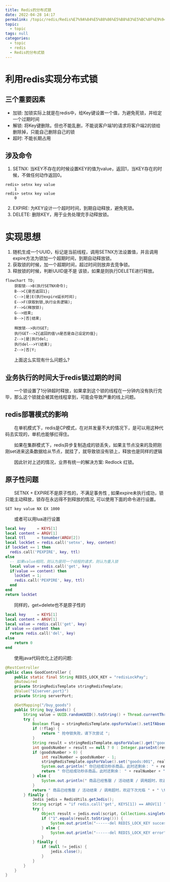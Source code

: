 ```yaml
---
title: Redis的分布式锁
date: 2022-04-28 14:17
permalink: /topic/redis/Redis%E7%9A%84%E5%88%86%E5%B8%83%E5%BC%8F%E9%94%81
topic: 
  - topic
tags: null
categories: 
  - topic
  - redis
  - Redis的分布式锁
---
```

# 利用redis实现分布式锁

## 三个重要因素

+ 加锁:  加锁实际上就是在redis中，给Key键设置一个值，为避免死锁，并给定一个过期时间
+ 解锁: 将Key键删除。但也不能乱删，不能说客户端1的请求将客户端2的锁给删除掉，只能自己删除自己的锁
+ 超时: 不能长期占用

## 涉及命令

1. SETNX: 当KEY不存在的时候设置KEY的值为value，返回1，当KEY存在的时候，不做任何动作返回0。

```shell
redis> setnx key value
	1
redis> setnx key value
	0
```

2. EXPIRE: 为KEY设计一个超时时间，到期自动释放，避免死锁。
3. DELETE: 删除KEY，用于业务处理完手动释放锁。

# 实现思想

1. 随机生成一个UUID，标记是当前线程，调用SETNX方法设置值，并且调用expire方法为锁加一个超期时间，到期自动释放锁。
2. 获取锁的时候，加一个超期时间，超过时间则放弃去竞争锁。
3. 释放锁的时候，判断UUID是不是  该锁，如果是则执行DELETE进行释放。

```mermaid
flowchart TD;
    获取锁-->B(执行SETNX命令);
    B-->C{是否返回1};
    C-->|是|E(执行expire延长时间);
    E-->F(获取到锁,执行业务逻辑);
    F-->G(释放锁);
    G-->结束;
    B-->|否|结束;
 
    释放锁-->执行GET;
    执行GET-->Z{返回的值\n是否是自己设定的值};
    Z-->|是|执行del;
    执行del-->Y(结束);
    Z-->|否|Y;
```

　　上面这么实现有什么问题么?

## 业务执行的时间大于redis锁过期的时间

　　一个锁设置了1分钟超时释放，如果拿到这个锁的线程在一分钟内没有执行完毕，那么这个锁就会被其他线程拿到，可能会导致严重的线上问题。

## redis部署模式的影响

　　在单机模式下，redis是CP模式，在对并发量不大的情况下，是可以用这种代码去实现的，单机也能够扛得住。

　　如果在集群模式下，redis异步复制造成的锁丢失，如果主节点没来的及把刚刚set进来这条数据给从节点，就挂了，就导致锁没有锁上，释放也是同样的逻辑

　　因此针对上述的情况，业界有统一的解决方案: Redlock 红锁。

## 原子性问题

　　SETNX + EXPIRE不是原子性的，不满足事务性 , 如果expire未执行成功，锁只能主动释放，锁存在永远得不到释放的情况, 可以使用下面的命令进行设置。

```shell
SET key value NX EX 1000
```

　　或者可以用lua进行设置

```lua
local key     = KEYS[1]
local content = ARGV[1]
local ttl     = tonumber(ARGV[2])
local lockSet = redis.call('setnx', key, content)
if lockSet == 1 then
  redis.call('PEXPIRE', key, ttl)
else
  -- 如果value相同，则认为是同一个线程的请求，则认为重入锁
  local value = redis.call('get', key)
  if(value == content) then
    lockSet = 1;
    redis.call('PEXPIRE', key, ttl)
  end
end
return lockSet
```

　　同样的，get+delete也不是原子性的

```lua
local key     = KEYS[1]
local content = ARGV[1]
local value = redis.call('get', key)
if value == content then
  return redis.call('del', key)
else
    return 0
end
```

　　使用java代码优化上述的问题:

```java
@RestController
public class GoodController {
    public static final String REDIS_LOCK_KEY = "redisLockPay";
    @Autowired
    private StringRedisTemplate stringRedisTemplate;
    @Value("${server.port}")
    private String serverPort;

    @GetMapping("/buy_goods")
    public String buy_Goods() {
        String value = UUID.randomUUID().toString() + Thread.currentThread().getName();
        try {
            Boolean flag = stringRedisTemplate.opsForValue().setIfAbsent(REDIS_LOCK_KEY, value, 30L, TimeUnit.SECONDS);
            if (!flag) {
                return " 抢夺锁失败，请下次尝试 ";
            }
            String result = stringRedisTemplate.opsForValue().get("goods:001");
            int goodsNumber = result == null ? 0 : Integer.parseInt(result);
            if (goodsNumber > 0) {
                int realNumber = goodsNumber - 1;
                stringRedisTemplate.opsForValue().set("goods:001", realNumber + "");
                System.out.println(" 你已经成功秒杀商品，此时还剩余： " + realNumber + " 件 " + " \t  服务器端口： " + serverPort);
                return " 你已经成功秒杀商品，此时还剩余： " + realNumber + " 件 " + " \t  服务器端口： " + serverPort;
            } else {
                System.out.println(" 商品已经售罄 / 活动结束 / 调用超时，欢迎下次光临 " + " \t  服务器端口： " + serverPort);
            }
            return " 商品已经售罄 / 活动结束 / 调用超时，欢迎下次光临 " + " \t  服务器端口： " + serverPort;
        } finally {
            Jedis jedis = RedisUtils.getJedis();
            String script = "if redis.call('get', KEYS[1]) == ARGV[1] " + "then " + "return redis.call('del', KEYS[1]) " + "else " + "   return 0 " + "end";
            try {
                Object result = jedis.eval(script, Collections.singletonList(REDIS_LOCK_KEY), Collections.singletonList(value));
                if ("1".equals(result.toString())) {
                    System.out.println("------del REDIS_LOCK_KEY success");
                } else {
                    System.out.println("------del REDIS_LOCK_KEY error");
                }
            } finally {
                if (null != jedis) {
                    jedis.close();
                }
            }
        }
    }
}   
```
